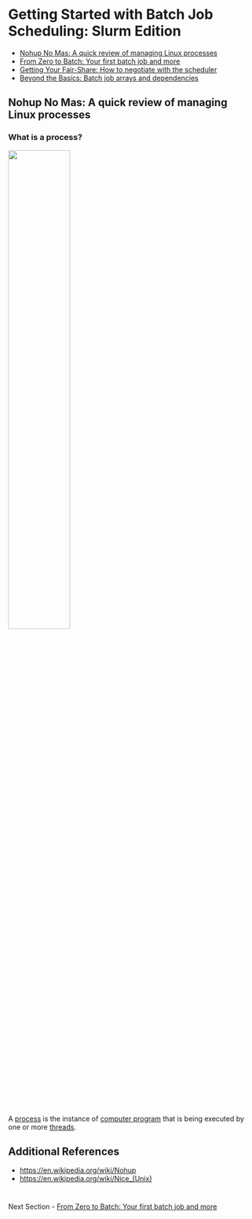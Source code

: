 # Getting Started with Batch Job Scheduling: Slurm Edition

- [Nohup No Mas: A quick review of managing Linux processes](NOHUP.md)
- [From Zero to Batch: Your first batch job and more](BATCH.md)
- [Getting Your Fair-Share: How to negotiate with the scheduler](FAIRSHARE.md)
- [Beyond the Basics: Batch job arrays and dependencies](BEYOND.md)

## Nohup No Mas: A quick review of managing Linux processes

### What is a process?

<img src='https://upload.wikimedia.org/wikipedia/commons/2/25/Concepts-_Program_vs._Process_vs._Thread.jpg' width='50%' height='50%'/>

A [process](https://en.wikipedia.org/wiki/Process_(computing)) is the instance of [computer program](https://en.wikipedia.org/wiki/Computer_program)
that is being executed by one or more [threads](https://en.wikipedia.org/wiki/Thread_(computing)).

###

## Additional References

- https://en.wikipedia.org/wiki/Nohup
- https://en.wikipedia.org/wiki/Nice_(Unix)

#

Next Section - [From Zero to Batch: Your first batch job and more](BATCH.md)
